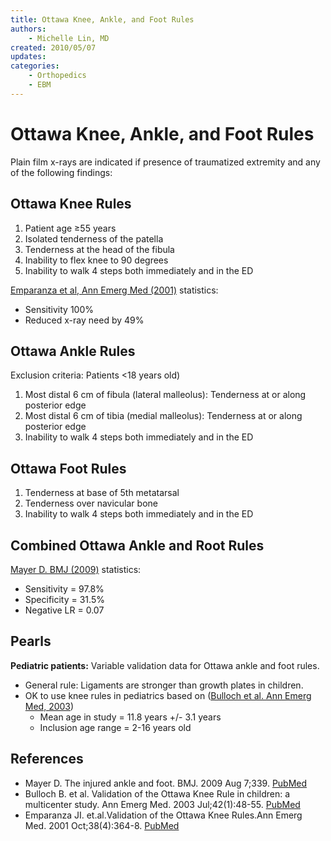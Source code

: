 ```yaml
---
title: Ottawa Knee, Ankle, and Foot Rules
authors:
    - Michelle Lin, MD
created: 2010/05/07
updates:
categories:
    - Orthopedics
    - EBM
---
```


# Ottawa Knee, Ankle, and Foot Rules

Plain film x-rays are indicated if presence of traumatized extremity and any of the following findings:

## Ottawa Knee Rules

1. Patient age &ge;55 years
2. Isolated tenderness of the patella
3. Tenderness at the head of the fibula
4. Inability to flex knee to 90 degrees
5. Inability to walk 4 steps both immediately and in the ED    

[Emparanza et al, Ann Emerg Med (2001)](http://www.ncbi.nlm.nih.gov/pubmed/?term=11574791) statistics:

- Sensitivity 100%
- Reduced x-ray need by 49% 

## Ottawa Ankle Rules

Exclusion criteria: Patients &lt;18 years old)

1. Most distal 6 cm of fibula (lateral malleolus): Tenderness at or along posterior edge
2. Most distal 6 cm of tibia (medial malleolus): Tenderness at or along posterior edge 
3. Inability to walk 4 steps both immediately and in the ED 

## Ottawa Foot Rules

1. Tenderness at base of 5th metatarsal
2. Tenderness over navicular bone
3. Inability to walk 4 steps both immediately and in the ED 

## Combined Ottawa Ankle and Root Rules

[Mayer D. BMJ (2009)](http://www.ncbi.nlm.nih.gov/pubmed/?term=19666680) statistics:

- Sensitivity = 97.8%
- Specificity = 31.5%
- Negative LR = 0.07  

## Pearls

**Pediatric patients:** Variable validation data for Ottawa ankle and foot rules.

- General rule: Ligaments are stronger than growth plates in children. 
- OK to use knee rules in pediatrics based on ([Bulloch et al. Ann Emerg Med, 2003](http://www.ncbi.nlm.nih.gov/pubmed/?term=12827123)) 
  - Mean age in study = 11.8 years +/- 3.1 years
  - Inclusion age range = 2-16 years old

## References

- Mayer D. The injured ankle and foot. BMJ. 2009 Aug 7;339. [PubMed](http://www.ncbi.nlm.nih.gov/pubmed/?term=19666680)
- Bulloch B. et al. Validation of the Ottawa Knee Rule in children: a multicenter study. Ann Emerg Med. 2003 Jul;42(1):48-55. [PubMed](http://www.ncbi.nlm.nih.gov/pubmed/?term=12827123)
- Emparanza JI. et.al.Validation of the Ottawa Knee Rules.Ann Emerg Med. 2001 Oct;38(4):364-8. [PubMed](http://www.ncbi.nlm.nih.gov/pubmed/?term=11574791)
